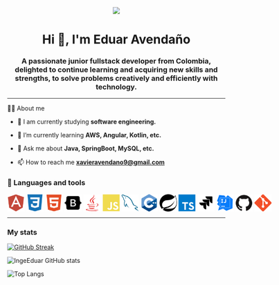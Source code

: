  <div align="center">
    <img src="https://media.istockphoto.com/id/1470350413/vector/software-developer-working-with-computers.jpg?s=612x612&w=0&k=20&c=rMDiFqhfe3PUzikjGeCuSl-x4YlXFCcnM_psO4MlOU0="
      width="400px"
      />
  </div>
  <h1 align="center">Hi 👋, I'm Eduar Avendaño</h1>
  <h3 align="center">A passionate junior fullstack developer from Colombia, delighted to continue learning and acquiring new skills and strengths, to solve problems creatively and efficiently with technology.</h3>
  
  ---
  
  👨‍💻 About me
  
  - 🔭 I am currently studying **software engineering.**
    
  - 🌱 I’m currently learning **AWS, Angular, Kotlin, etc.**
  
  - 💬 Ask me about **Java, SpringBoot, MySQL, etc.**
  
  - 📫 How to reach me **xavieravendano9@gmail.com**
  
  <div align="left">
      <h3>🔨 Languages and tools</h3>
      <div style="display: flex;">
        <img
          src="https://github.com/devicons/devicon/blob/master/icons/angularjs/angularjs-plain.svg"
          title="AngularJS"
          alt="AngularJs"
          width="40"
          height="40"
        />&nbsp;
        <img
          src="https://github.com/devicons/devicon/blob/master/icons/css3/css3-plain.svg"
          title="css3"
          alt="css3"
          width="40"
          height="40"
        />&nbsp;
        <img
          src="https://github.com/devicons/devicon/blob/master/icons/html5/html5-plain.svg"
          title="html5"
          alt="html5"
          width="40"
          height="40"
        />&nbsp;
        <img
          src="https://github.com/devicons/devicon/blob/master/icons/bootstrap/bootstrap-plain.svg"
          title="Bootstrap"
          alt="Bootstrap"
          width="40"
          height="40"
        />&nbsp;
        <img
          src="https://github.com/devicons/devicon/blob/master/icons/java/java-plain.svg"
          title="java"
          alt="java"
          width="40"
          height="40"
        />&nbsp;
        <img
          src="https://github.com/devicons/devicon/blob/master/icons/javascript/javascript-plain.svg"
          title="javascript"
          alt="javascript"
          width="40"
          height="40"
        />&nbsp;
        <img
          src="https://github.com/devicons/devicon/blob/master/icons/mysql/mysql-plain.svg"
          title="mysql"
          alt="mysql"
          width="40"
          height="40"
        />&nbsp;
        <img
          src="https://raw.githubusercontent.com/devicons/devicon/master/icons/cplusplus/cplusplus-original.svg"
          title="C++"
          alt="C++"
          width="40"
          height="40"
        />&nbsp;
        <img
          src="https://github.com/devicons/devicon/blob/master/icons/spring/spring-plain.svg"
          title="Spring Boot"
          alt="Spring Boot"
          width="40"
          height="40"
        />&nbsp;
        <img
          src="https://github.com/devicons/devicon/blob/master/icons/typescript/typescript-plain.svg"
          title="typescript"
          alt="typescript"
          width="40"
          height="40"
        />&nbsp;
      <img
          src="https://github.com/devicons/devicon/blob/master/icons/jira/jira-plain.svg"
          title="Jira"
          alt="Jira"
          width="40"
          height="40"
        />&nbsp;
      <img
          src="https://github.com/devicons/devicon/blob/master/icons/intellij/intellij-plain.svg"
          title="intellij"
          alt="intellij"
          width="40"
          height="40"
        />&nbsp;
        <img
          src="https://github.com/devicons/devicon/blob/master/icons/github/github-original.svg"
          title="github"
          alt="github"
          width="40"
          height="40"
        />&nbsp;
        <img
          src="https://github.com/devicons/devicon/blob/master/icons/git/git-plain.svg"
          title="git"
          alt="git"
          width="40"
          height="40"
        />&nbsp;
      </div>
  </div> 

---
  
### My stats

  [![GitHub Streak](http://github-readme-streak-stats.herokuapp.com?user=IngeEduar&theme=highcontrast)](https://git.io/streak-stats)

  ![IngeEduar GitHub stats](https://github-readme-stats.vercel.app/api?username=IngeEduar&show_icons=true&theme=highcontrast)
  
  ![Top Langs](https://github-readme-stats.vercel.app/api/top-langs/?username=IngeEduar&langs_count=8)
